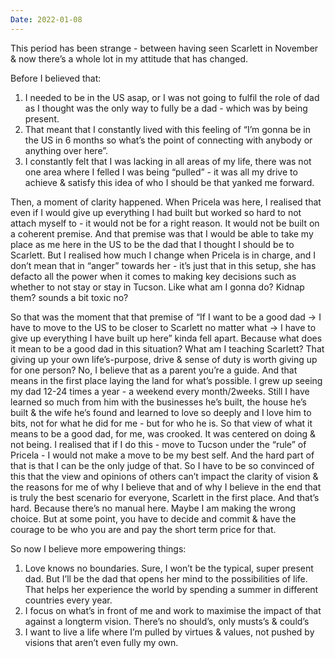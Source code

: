 ```yaml
---
Date: 2022-01-08
---
```

This period has been strange - between having seen Scarlett in November & now there’s a whole lot in my attitude that has changed.

Before I believed that:

1. I needed to be in the US asap, or I was not going to fulfil the role of dad as I thought was the only way to fully be a dad - which was by being present.
2. That meant that I constantly lived with this feeling of “I’m gonna be in the US in 6 months so what’s the point of connecting with anybody or anything over here”.
3. I constantly felt that I was lacking in all areas of my life, there was not one area where I felled I was being “pulled” - it was all my drive to achieve & satisfy this idea of who I should be that yanked me forward.

Then, a moment of clarity happened. When Pricela was here, I realised that even if I would give up everything I had built but worked so hard to not attach myself to - it would not be for a right reason. It would not be built on a coherent premise. And that premise was that I would be able to take my place as me here in the US to be the dad that I thought I should be to Scarlett. But I realised how much I change when Pricela is in charge, and I don’t mean that in “anger” towards her - it’s just that in this setup, she has defacto all the power when it comes to making key decisions such as whether to not stay or stay in Tucson. Like what am I gonna do? Kidnap them? sounds a bit toxic no?

  

So that was the moment that that premise of “If I want to be a good dad → I have to move to the US to be closer to Scarlett no matter what → I have to give up everything I have built up here” kinda fell apart. Because what does it mean to be a good dad in this situation? What am I teaching Scarlett? That giving up your own life’s-purpose, drive & sense of duty is worth giving up for one person? No, I believe that as a parent you’re a guide. And that means in the first place laying the land for what’s possible. I grew up seeing my dad 12-24 times a year - a weekend every month/2weeks. Still I have learned so much from him with the businesses he’s built, the house he’s built & the wife he’s found and learned to love so deeply and I love him to bits, not for what he did for me - but for who he is. So that view of what it means to be a good dad, for me, was crooked. It was centered on doing & not being. I realised that if I do this - move to Tucson under the “rule” of Pricela - I would not make a move to be my best self. And the hard part of that is that I can be the only judge of that. So I have to be so convinced of this that the view and opinions of others can’t impact the clarity of vision & the reasons for me of why I believe that and of why I believe in the end that is truly the best scenario for everyone, Scarlett in the first place. And that’s hard. Because there’s no manual here. Maybe I am making the wrong choice. But at some point, you have to decide and commit & have the courage to be who you are and pay the short term price for that.

  

So now I believe more empowering things:

1. Love knows no boundaries. Sure, I won’t be the typical, super present dad. But I’ll be the dad that opens her mind to the possibilities of life. That helps her experience the world by spending a summer in different countries every year.
2. I focus on what’s in front of me and work to maximise the impact of that against a longterm vision. There’s no should’s, only musts’s & could’s
3. I want to live a life where I’m pulled by virtues & values, not pushed by visions that aren’t even fully my own.